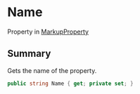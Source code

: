 # Name

Property in [MarkupProperty](./)

## Summary

Gets the name of the property.

```csharp
public string Name { get; private set; }
```
